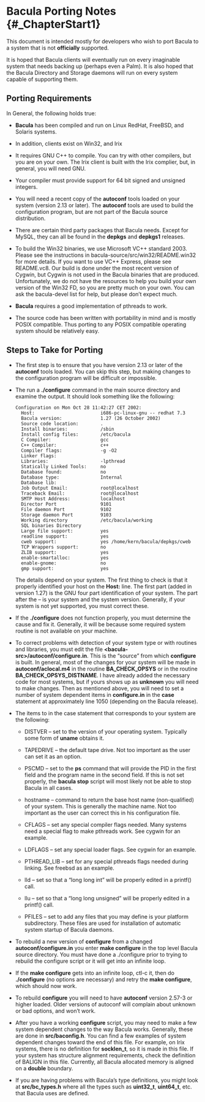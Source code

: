 Bacula Porting Notes {#_ChapterStart1}
====================

This document is intended mostly for developers who wish to port Bacula
to a system that is not <span>**officially**</span> supported.

It is hoped that Bacula clients will eventually run on every imaginable
system that needs backing up (perhaps even a Palm). It is also hoped
that the Bacula Directory and Storage daemons will run on every system
capable of supporting them.

Porting Requirements
--------------------

In General, the following holds true:

-   <span>**Bacula**</span> has been compiled and run on Linux RedHat,
    FreeBSD, and Solaris systems.

-   In addition, clients exist on Win32, and Irix

-   It requires GNU C++ to compile. You can try with other compilers,
    but you are on your own. The Irix client is built with the Irix
    complier, but, in general, you will need GNU.

-   Your compiler must provide support for 64 bit signed and unsigned
    integers.

-   You will need a recent copy of the <span>**autoconf**</span> tools
    loaded on your system (version 2.13 or later). The
    <span>**autoconf**</span> tools are used to build the configuration
    program, but are not part of the Bacula source distribution.

-   There are certain third party packages that Bacula needs. Except for
    MySQL, they can all be found in the <span>**depkgs**</span> and
    <span>**depkgs1**</span> releases.

-   To build the Win32 binaries, we use Microsoft VC++ standard 2003.
    Please see the instructions in bacula-source/src/win32/README.win32
    for more details. If you want to use VC++ Express, please see
    README.vc8. Our build is done under the most recent version of
    Cygwin, but Cygwin is not used in the Bacula binaries that are
    produced. Unfortunately, we do not have the resources to help you
    build your own version of the Win32 FD, so you are pretty much on
    your own. You can ask the bacula-devel list for help, but please
    don’t expect much.

-   <span>**Bacula**</span> requires a good implementation of pthreads
    to work.

-   The source code has been written with portability in mind and is
    mostly POSIX compatible. Thus porting to any POSIX compatible
    operating system should be relatively easy.

Steps to Take for Porting
-------------------------

-   The first step is to ensure that you have version 2.13 or later of
    the <span>**autoconf**</span> tools loaded. You can skip this step,
    but making changes to the configuration program will be difficult or
    impossible.

-   The run a <span>**./configure**</span> command in the main source
    directory and examine the output. It should look something like the
    following:

        Configuration on Mon Oct 28 11:42:27 CET 2002:
          Host:                        i686-pc-linux-gnu -- redhat 7.3
          Bacula version:              1.27 (26 October 2002)
          Source code location:        .
          Install binaries:            /sbin
          Install config files:        /etc/bacula
          C Compiler:                  gcc
          C++ Compiler:                c++
          Compiler flags:              -g -O2
          Linker flags:
          Libraries:                   -lpthread
          Statically Linked Tools:     no
          Database found:              no
          Database type:               Internal
          Database lib:
          Job Output Email:            root@localhost
          Traceback Email:             root@localhost
          SMTP Host Address:           localhost
          Director Port                9101
          File daemon Port             9102
          Storage daemon Port          9103
          Working directory            /etc/bacula/working
          SQL binaries Directory
          Large file support:          yes
          readline support:            yes
          cweb support:                yes /home/kern/bacula/depkgs/cweb
          TCP Wrappers support:        no
          ZLIB support:                yes
          enable-smartalloc:           yes
          enable-gnome:                no
          gmp support:                 yes

    The details depend on your system. The first thing to check is that
    it properly identified your host on the <span>**Host:**</span> line.
    The first part (added in version 1.27) is the GNU four part
    identification of your system. The part after the – is your system
    and the system version. Generally, if your system is not yet
    supported, you must correct these.

-   If the <span>**./configure**</span> does not function properly, you
    must determine the cause and fix it. Generally, it will be because
    some required system routine is not available on your machine.

-   To correct problems with detection of your system type or with
    routines and libraries, you must edit the file
    <span>**<span>\<</span>bacula-src<span>\></span>/autoconf/configure.in**</span>.
    This is the “source” from which <span>**configure**</span> is built.
    In general, most of the changes for your system will be made in
    <span>**autoconf/aclocal.m4**</span> in the routine
    <span>**BA\_CHECK\_OPSYS**</span> or in the routine
    <span>**BA\_CHECK\_OPSYS\_DISTNAME**</span>. I have already added
    the necessary code for most systems, but if yours shows up as
    <span>**unknown**</span> you will need to make changes. Then as
    mentioned above, you will need to set a number of system dependent
    items in <span>**configure.in**</span> in the <span>**case**</span>
    statement at approximately line 1050 (depending on the Bacula
    release).

-   The items to in the case statement that corresponds to your system
    are the following:

    -   DISTVER – set to the version of your operating system. Typically
        some form of <span>**uname**</span> obtains it.

    -   TAPEDRIVE – the default tape drive. Not too important as the
        user can set it as an option.

    -   PSCMD – set to the <span>**ps**</span> command that will provide
        the PID in the first field and the program name in the second
        field. If this is not set properly, the <span>**bacula
        stop**</span> script will most likely not be able to stop Bacula
        in all cases.

    -   hostname – command to return the base host name (non-qualified)
        of your system. This is generally the machine name. Not too
        important as the user can correct this in his configuration
        file.

    -   CFLAGS – set any special compiler flags needed. Many systems
        need a special flag to make pthreads work. See cygwin for an
        example.

    -   LDFLAGS – set any special loader flags. See cygwin for an
        example.

    -   PTHREAD\_LIB – set for any special pthreads flags needed during
        linking. See freebsd as an example.

    -   lld – set so that a “long long int” will be properly edited in a
        printf() call.

    -   llu – set so that a “long long unsigned” will be properly edited
        in a printf() call.

    -   PFILES – set to add any files that you may define is your
        platform subdirectory. These files are used for installation of
        automatic system startup of Bacula daemons.

-   To rebuild a new version of <span>**configure**</span> from a
    changed <span>**autoconf/configure.in**</span> you enter
    <span>**make configure**</span> in the top level Bacula source
    directory. You must have done a ./configure prior to trying to
    rebuild the configure script or it will get into an infinite loop.

-   If the <span>**make configure**</span> gets into an infinite loop,
    ctl-c it, then do <span>**./configure**</span> (no options are
    necessary) and retry the <span>**make configure**</span>, which
    should now work.

-   To rebuild <span>**configure**</span> you will need to have
    <span>**autoconf**</span> version 2.57-3 or higher loaded. Older
    versions of autoconf will complain about unknown or bad options, and
    won’t work.

-   After you have a working <span>**configure**</span> script, you may
    need to make a few system dependent changes to the way Bacula works.
    Generally, these are done in <span>**src/baconfig.h**</span>. You
    can find a few examples of system dependent changes toward the end
    of this file. For example, on Irix systems, there is no definition
    for <span>**socklen\_t**</span>, so it is made in this file. If your
    system has structure alignment requirements, check the definition of
    BALIGN in this file. Currently, all Bacula allocated memory is
    aligned on a <span>**double**</span> boundary.

-   If you are having problems with Bacula’s type definitions, you might
    look at <span>**src/bc\_types.h**</span> where all the types such as
    <span>**uint32\_t**</span>, <span>**uint64\_t**</span>, etc. that
    Bacula uses are defined.



